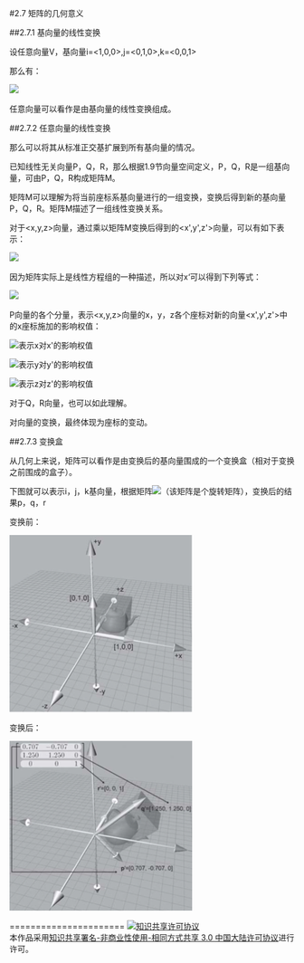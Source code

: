 #2.7 矩阵的几何意义

##2.7.1 基向量的线性变换

设任意向量V，基向量i=<1,0,0>,j=<0,1,0>,k=<0,0,1>

那么有：

<img src="http://www.forkosh.com/mathtex.cgi?\[V = \left[ {\begin{array}{*{20}{c}}
  x \\ 
  y \\ 
  z 
\end{array}} \right] = \left[ {\begin{array}{*{20}{c}}
  1&0&0 \\ 
  0&1&0 \\ 
  0&0&1 
\end{array}} \right]\left[ {\begin{array}{*{20}{c}}
  x \\ 
  y \\ 
  z 
\end{array}} \right] = \left[ {\begin{array}{*{20}{c}}
  i \\ 
  j \\ 
  k 
\end{array}} \right]\left[ {\begin{array}{*{20}{c}}
  x \\ 
  y \\ 
  z 
\end{array}} \right]\]">

任意向量可以看作是由基向量的线性变换组成。

##2.7.2 任意向量的线性变换

那么可以将其从标准正交基扩展到所有基向量的情况。

已知线性无关向量P，Q，R，那么根据1.9节向量空间定义，P，Q，R是一组基向量，可由P，Q，R构成矩阵M。

矩阵M可以理解为将当前座标系基向量进行的一组变换，变换后得到新的基向量P，Q，R。矩阵M描述了一组线性变换关系。

对于<x,y,z>向量，通过乘以矩阵M变换后得到的<x',y',z'>向量，可以有如下表示：

<img src="http://www.forkosh.com/mathtex.cgi?\[\left[ {\begin{array}{*{20}{c}}
  {x'} \\ 
  {y'} \\ 
  {z'} 
\end{array}} \right] = \left[ {\begin{array}{*{20}{c}}
  {{p_x}}&{{p_y}}&{{p_z}} \\ 
  {{q_x}}&{{q_y}}&{{q_z}} \\ 
  {{r_x}}&{{r_y}}&{{r_z}} 
\end{array}} \right]\left[ {\begin{array}{*{20}{c}}
  x \\ 
  y \\ 
  z 
\end{array}} \right] = \left[ {\begin{array}{*{20}{c}}
  {{p_x}x + {p_y}y + {p_z}z} \\ 
  {{q_x}x + {q_y}y + {q_z}z} \\ 
  {{r_x}x + {r_y}y + {r_z}z} 
\end{array}} \right]\]">

因为矩阵实际上是线性方程组的一种描述，所以对x‘可以得到下列等式：

<img src="http://www.forkosh.com/mathtex.cgi?\[x' = {p_x}x + {p_y}y + {p_z}z\]">

P向量的各个分量，表示<x,y,z>向量的x，y，z各个座标对新的向量<x',y',z'>中的x座标施加的影响权值：

<img src="http://www.forkosh.com/mathtex.cgi?\[p_x\]">表示x对x'的影响权值

<img src="http://www.forkosh.com/mathtex.cgi?\[p_y\]">表示y对y'的影响权值

<img src="http://www.forkosh.com/mathtex.cgi?\[p_z\]">表示z对z'的影响权值

对于Q，R向量，也可以如此理解。

对向量的变换，最终体现为座标的变动。

##2.7.3 变换盒

从几何上来说，矩阵可以看作是由变换后的基向量围成的一个变换盒（相对于变换之前围成的盒子）。

下图就可以表示i，j，k基向量，根据矩阵<img src="http://www.forkosh.com/mathtex.cgi?\[\left[ {\begin{array}{*{20}{c}}
  {0.707}&{ - 0.707}&0 \\ 
  {1.250}&{1.250}&0 \\ 
  0&0&1 
\end{array}} \right]\]">（该矩阵是个旋转矩阵），变换后的结果p，q，r

变换前：

![替代文本](pic/2-7-1.png "2-7-1.png")

变换后：

![替代文本](pic/2-7-2.png "2-7-2.png")

======================
<a rel="license" href="http://creativecommons.org/licenses/by-nc-sa/3.0/cn/"><img alt="知识共享许可协议" style="border-width:0" src="https://i.creativecommons.org/l/by-nc-sa/3.0/cn/88x31.png" /></a><br />本作品采用<a rel="license" href="http://creativecommons.org/licenses/by-nc-sa/3.0/cn/">知识共享署名-非商业性使用-相同方式共享 3.0 中国大陆许可协议</a>进行许可。